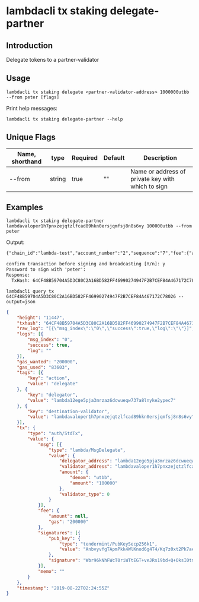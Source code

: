 # lambdacli tx staking delegate-partner

## Introduction

Delegate tokens to a partner-validator

## Usage

```
lambdacli tx staking delegate <partner-validator-address> 1000000utbb --from peter [flags]
```

Print help messages:
```
lambdacli tx staking delegate-partner --help
```

## Unique Flags

| Name, shorthand     | type   | Required | Default  | Description                                                         |
| --------------------| -----  | -------- | -------- | ------------------------------------------------------------------- |
| --from | string | true     | ""       |  Name or address of private key with which to sign |

## Examples

```
lambdacli tx staking delegate-partner lambdavaloper1h7pnxzejqtzlfcad89hkn0ersjqmfsj8n8s6vy 100000utbb --from peter
```

Output:
```txt
{"chain_id":"lambda-test","account_number":"2","sequence":"7","fee":{"amount":null,"gas":"200000"},"msgs":[{"type":"lambda/MsgDelegate","value":{"delegator_address":"lambda12ege5pja3mrzaz6dcwueqw737a8lnyke2ypec7","validator_address":"lambdavaloper1h7pnxzejqtzlfcad89hkn0ersjqmfsj8n8s6vy","amount":{"denom":"utbb","amount":"100000"},"validator_type":0}}],"memo":""}

confirm transaction before signing and broadcasting [Y/n]: y
Password to sign with 'peter':
Response:
  TxHash: 64CF48B59704A5D3C80C2A16BD582FF46990274947F2B7CEF84A467172C78026

```

```$xslt
lambdacli query tx 64CF48B59704A5D3C80C2A16BD582FF46990274947F2B7CEF84A467172C78026 --output=json
```

```json
{
	"height": "11447",
	"txhash": "64CF48B59704A5D3C80C2A16BD582FF46990274947F2B7CEF84A467172C78026",
	"raw_log": "[{\"msg_index\":\"0\",\"success\":true,\"log\":\"\"}]",
	"logs": [{
		"msg_index": "0",
		"success": true,
		"log": ""
	}],
	"gas_wanted": "200000",
	"gas_used": "83603",
	"tags": [{
		"key": "action",
		"value": "delegate"
	}, {
		"key": "delegator",
		"value": "lambda12ege5pja3mrzaz6dcwueqw737a8lnyke2ypec7"
	}, {
		"key": "destination-validator",
		"value": "lambdavaloper1h7pnxzejqtzlfcad89hkn0ersjqmfsj8n8s6vy"
	}],
	"tx": {
		"type": "auth/StdTx",
		"value": {
			"msg": [{
				"type": "lambda/MsgDelegate",
				"value": {
					"delegator_address": "lambda12ege5pja3mrzaz6dcwueqw737a8lnyke2ypec7",
					"validator_address": "lambdavaloper1h7pnxzejqtzlfcad89hkn0ersjqmfsj8n8s6vy",
					"amount": {
						"denom": "utbb",
						"amount": "100000"
					},
					"validator_type": 0
				}
			}],
			"fee": {
				"amount": null,
				"gas": "200000"
			},
			"signatures": [{
				"pub_key": {
					"type": "tendermint/PubKeySecp256k1",
					"value": "AnbvyvfgTApmPkk4WlKnod6g4T4/Kq7z0xt2Pk7ae6cA"
				},
				"signature": "Wbr96kNhFWcT0riWTtEGT+veJRs19bd+Q+OksI0tmY9gIwsjOcext+3h5/J4uZ5ZHpDjzLu9bnSrYU03tOTnjA=="
			}],
			"memo": ""
		}
	},
	"timestamp": "2019-08-22T02:24:55Z"
}
```